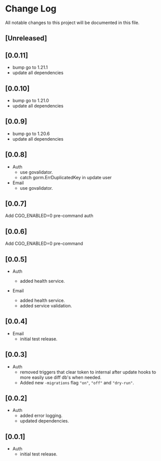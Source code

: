 # Change Log
All notable changes to this project will be documented in this file.

## [Unreleased]

## [0.0.11]

* bump go to 1.21.1
* update all dependencies

## [0.0.10]

* bump go to 1.21.0
* update all dependencies

## [0.0.9]

* bump go to 1.20.6
* update all dependencies

## [0.0.8]

* Auth
  * use govalidator.
  * catch gorm.ErrDuplicatedKey in update user
* Email
  * use govalidator.

## [0.0.7]

Add CGO_ENABLED=0 pre-command auth

## [0.0.6]

Add CGO_ENABLED=0 pre-command

## [0.0.5]

* Auth
  * added health service.

* Email
  * added health service.
  * added service validation.

## [0.0.4]

* Email
  * initial test release.

## [0.0.3]

* Auth
  * removed triggers that clear token to internal after update hooks to more easily use diff db's when needed.
  * Added new `-migrations` flag `"on"`, `"off"` and `"dry-run"`.

## [0.0.2]

* Auth
  * added error logging.
  * updated dependencies.

## [0.0.1]

* Auth
    * initial test release.